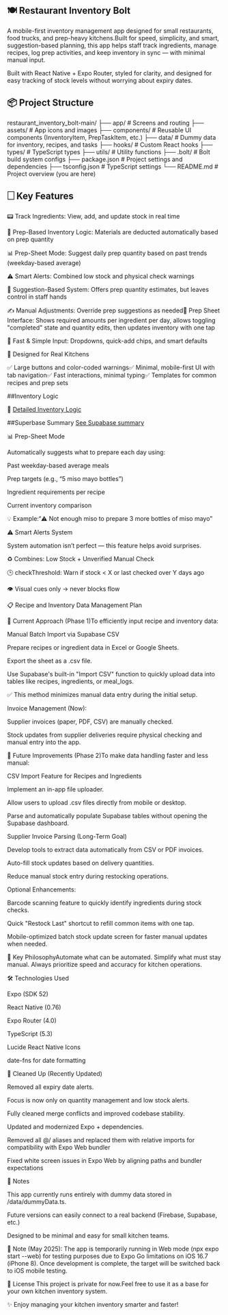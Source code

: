 ## 🍽️ Restaurant Inventory Bolt

A mobile-first inventory management app designed for small restaurants, food trucks, and prep-heavy kitchens.Built for speed, simplicity, and smart, suggestion-based planning, this app helps staff track ingredients, manage recipes, log prep activities, and keep inventory in sync — with minimal manual input.

Built with React Native + Expo Router, styled for clarity, and designed for easy tracking of stock levels without worrying about expiry dates.

## 📦 Project Structure

restaurant_inventory_bolt-main/
├── app/                 # Screens and routing
├── assets/              # App icons and images
├── components/          # Reusable UI components (InventoryItem, PrepTaskItem, etc.)
├── data/                # Dummy data for inventory, recipes, and tasks
├── hooks/               # Custom React hooks
├── types/               # TypeScript types
├── utils/               # Utility functions
├── .bolt/               # Bolt build system configs
├── package.json         # Project settings and dependencies
├── tsconfig.json        # TypeScript settings
└── README.md            # Project overview (you are here)

## 🗌 Key Features

📟 Track Ingredients: View, add, and update stock in real time

🍱 Prep-Based Inventory Logic: Materials are deducted automatically based on prep quantity

📊 Prep-Sheet Mode: Suggest daily prep quantity based on past trends (weekday-based average)

⚠️ Smart Alerts: Combined low stock and physical check warnings

🧠 Suggestion-Based System: Offers prep quantity estimates, but leaves control in staff hands

✍️ Manual Adjustments: Override prep suggestions as needed📌 Prep Sheet Interface: Shows required amounts per ingredient per day, allows toggling "completed" state and quantity edits, then updates inventory with one tap

📲 Fast & Simple Input: Dropdowns, quick-add chips, and smart defaults

📱 Designed for Real Kitchens

✅ Large buttons and color-coded warnings✅ Minimal, mobile-first UI with tab navigation✅ Fast interactions, minimal typing✅ Templates for common recipes and prep sets




##Inventory Logic

📄 [Detailed Inventory Logic](./docs/inventory_logic.md)

##Superbase Summary
[See Supabase summary ](./SUPABASE_SUMMARY.md)

📊 Prep-Sheet Mode

Automatically suggests what to prepare each day using:

Past weekday-based average meals

Prep targets (e.g., “5 miso mayo bottles”)

Ingredient requirements per recipe

Current inventory comparison

💡 Example:“⚠️ Not enough miso to prepare 3 more bottles of miso mayo”

⚠️ Smart Alerts System

System automation isn’t perfect — this feature helps avoid surprises.

♻️ Combines: Low Stock + Unverified Manual Check

🕒 checkThreshold: Warn if stock < X or last checked over Y days ago

👁️ Visual cues only → never blocks flow

📋 Recipe and Inventory Data Management Plan

🔹 Current Approach (Phase 1)To efficiently input recipe and inventory data:

Manual Batch Import via Supabase CSV

Prepare recipes or ingredient data in Excel or Google Sheets.

Export the sheet as a .csv file.

Use Supabase's built-in "Import CSV" function to quickly upload data into tables like recipes, ingredients, or meal_logs.

✅ This method minimizes manual data entry during the initial setup.

Invoice Management (Now):

Supplier invoices (paper, PDF, CSV) are manually checked.

Stock updates from supplier deliveries require physical checking and manual entry into the app.

🔹 Future Improvements (Phase 2)To make data handling faster and less manual:

CSV Import Feature for Recipes and Ingredients

Implement an in-app file uploader.

Allow users to upload .csv files directly from mobile or desktop.

Parse and automatically populate Supabase tables without opening the Supabase dashboard.

Supplier Invoice Parsing (Long-Term Goal)

Develop tools to extract data automatically from CSV or PDF invoices.

Auto-fill stock updates based on delivery quantities.

Reduce manual stock entry during restocking operations.

Optional Enhancements:

Barcode scanning feature to quickly identify ingredients during stock checks.

Quick "Restock Last" shortcut to refill common items with one tap.

Mobile-optimized batch stock update screen for faster manual updates when needed.

🏁 Key PhilosophyAutomate what can be automated. Simplify what must stay manual. Always prioritize speed and accuracy for kitchen operations.

🛠️ Technologies Used

Expo (SDK 52)

React Native (0.76)

Expo Router (4.0)

TypeScript (5.3)

Lucide React Native Icons

date-fns for date formatting

🧹 Cleaned Up (Recently Updated)

Removed all expiry date alerts.

Focus is now only on quantity management and low stock alerts.

Fully cleaned merge conflicts and improved codebase stability.

Updated and modernized Expo + dependencies.

Removed all @/ aliases and replaced them with relative imports for compatibility with Expo Web bundler

Fixed white screen issues in Expo Web by aligning paths and bundler expectations

📌 Notes

This app currently runs entirely with dummy data stored in /data/dummyData.ts.

Future versions can easily connect to a real backend (Firebase, Supabase, etc.)

Designed to be minimal and easy for small kitchen teams.

🚧 Note (May 2025): The app is temporarily running in Web mode (npx expo start --web) for testing purposes due to Expo Go limitations on iOS 16.7 (iPhone 8). Once development is complete, the target will be switched back to iOS mobile testing.

📄 License
This project is private for now.Feel free to use it as a base for your own kitchen inventory system.

✨ Enjoy managing your kitchen inventory smarter and faster!
